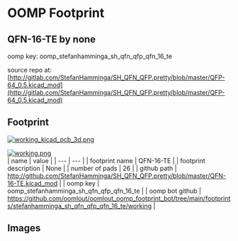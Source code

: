 # OOMP Footprint  
## QFN-16-TE  by none  
  
oomp key: oomp_stefanhamminga_sh_qfn_qfp_qfn_16_te  
  
source repo at: [http://gitlab.com/StefanHamminga/SH_QFN_QFP.pretty/blob/master/QFP-64_0.5.kicad_mod](http://gitlab.com/StefanHamminga/SH_QFN_QFP.pretty/blob/master/QFP-64_0.5.kicad_mod)  
## Footprint  
  
[![working_kicad_pcb_3d.png](working_kicad_pcb_3d_600.png)](working_kicad_pcb_3d.png)  
  
[![working.png](working_600.png)](working.png)  
| name | value | 
| --- | --- | 
| footprint name | QFN-16-TE | 
| footprint description | None | 
| number of pads | 26 | 
| github path | http://github.com/StefanHamminga/SH_QFN_QFP.pretty/blob/master/QFN-16-TE.kicad_mod | 
| oomp key | oomp_stefanhamminga_sh_qfn_qfp_qfn_16_te | 
| oomp bot github | https://github.com/oomlout/oomlout_oomp_footprint_bot/tree/main/footprints/stefanhamminga_sh_qfn_qfp_qfn_16_te/working | 
## Images  
